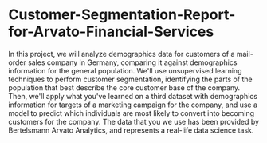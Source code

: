 # Customer-Segmentation-Report-for-Arvato-Financial-Services

In this project, we will analyze demographics data for customers of a mail-order sales company in Germany, 
comparing it against demographics information for the general population. We'll use unsupervised learning 
techniques to perform customer segmentation, identifying the parts of the population that best describe the 
core customer base of the company. Then, we'll apply what you've learned on a third dataset with demographics
information for targets of a marketing campaign for the company, and use a model to predict which individuals 
are most likely to convert into becoming customers for the company. The data that you we use has been provided 
by Bertelsmann Arvato Analytics, and represents a real-life data science task.
